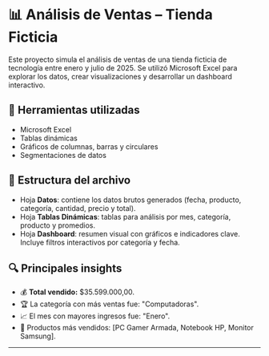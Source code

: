 # 📊 Análisis de Ventas – Tienda Ficticia

Este proyecto simula el análisis de ventas de una tienda ficticia de tecnología entre enero y julio de 2025. Se utilizó Microsoft Excel para explorar los datos, crear visualizaciones y desarrollar un dashboard interactivo.

## 🧰 Herramientas utilizadas

- Microsoft Excel
- Tablas dinámicas
- Gráficos de columnas, barras y circulares
- Segmentaciones de datos

## 📁 Estructura del archivo

- Hoja **Datos**: contiene los datos brutos generados (fecha, producto, categoría, cantidad, precio y total).
- Hoja **Tablas Dinámicas**: tablas para análisis por mes, categoría, producto y promedios.
- Hoja **Dashboard**: resumen visual con gráficos e indicadores clave. Incluye filtros interactivos por categoría y fecha.

## 🔍 Principales insights

- 💰 **Total vendido:** $35.599.000,00.
- 🏆 La categoría con más ventas fue: "Computadoras".
- 📈 El mes con mayores ingresos fue: "Enero".
- 🛒 Productos más vendidos: [PC Gamer Armada, Notebook HP, Monitor Samsung].
---

